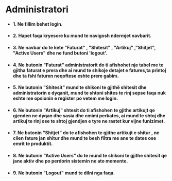 # Administratori

* #### 1. Ne fillim behet login.

* #### 2. Hapet faqa kryesore ku mund te navigosh ndermjet navbarit.

* #### 3. Ne navbar do te kete  "Faturat" , "Shitesit" , "Artikuj" ,"Shitjet", "Active Users" dhe ne fund butoni 'logout'.

* #### 4. Ne butonin "Faturat" administratorit do ti afishohet nje tabel me te gjitha faturat e prera dhe ai mund te shikoje detajet e fatures,ta printoj dhe ta fshi faturen neqoftese eshte prere gabim.

* #### 5. Ne butonin "Shitesit" mund te shikoni te gjithë shitesit dhe administratorin e dyqanit, mund te shtoni shites te rinj sepse faqa nuk eshte me opsionin e register po vetem me login.

* #### 6. Ne butonin "Artikuj" shtesit do ti afishohen te gjithe artikujt qe gjenden ne dyqan dhe sasia dhe cmimi perkates, ai mund te shtoj dhe artikuj te rinj ose te shtoj gjendjen e tyre ne rastet kur vijne funizimet.

* #### 7. Ne butonin "Shitjet" do te afishohen te gjithe artikujt e shitur , ne cilen fature jan shitur dhe mund te besh filtra me ane te dates ose emrit te produktit.

* #### 8. Ne butonin "Active Users" do te mund te shikoni te gjithe shitesit qe jane aktiv dhe po perdorin sistemin ne ato momente.

* #### 9. Ne butonin "Logout" mund te dilni nga faqa.
